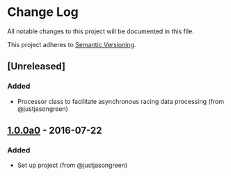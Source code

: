 # Change Log

All notable changes to this project will be documented in this file.

This project adheres to [Semantic Versioning](http://semver.org/).


## [Unreleased]

### Added
- Processor class to facilitate asynchronous racing data processing (from @justjasongreen)


## [1.0.0a0] - 2016-07-22

### Added
- Set up project (from @justjasongreen)


[1.0.0a0]: https://github.com/justjasongreen/predictive_punter/tree/1.0.0a0
